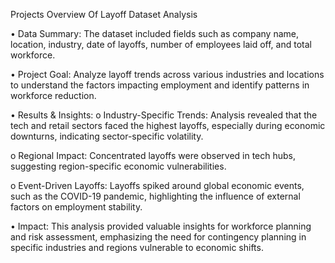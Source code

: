 Projects Overview Of Layoff Dataset Analysis

•	Data Summary: The dataset included fields such as company name, location, industry, date of layoffs, number of employees laid off, and total workforce.

•	Project Goal: Analyze layoff trends across various industries and locations to understand the factors impacting employment and identify patterns in workforce reduction.

•	Results & Insights:
o	Industry-Specific Trends: Analysis revealed that the tech and retail sectors faced the highest layoffs, especially during economic downturns, indicating sector-specific volatility.

o	Regional Impact: Concentrated layoffs were observed in tech hubs, suggesting region-specific economic vulnerabilities.

o	Event-Driven Layoffs: Layoffs spiked around global economic events, such as the COVID-19 pandemic, highlighting the influence of external factors on employment stability.

•	Impact: This analysis provided valuable insights for workforce planning and risk assessment, emphasizing the need for contingency planning in specific industries and regions vulnerable to economic shifts.

